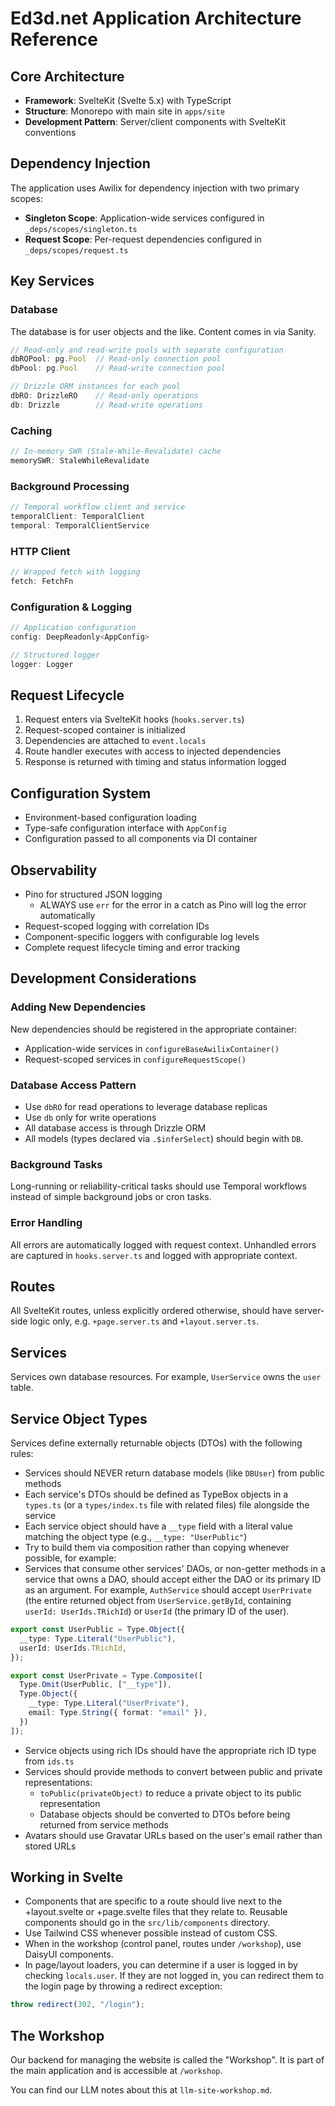 # Ed3d.net Application Architecture Reference

## Core Architecture
- **Framework**: SvelteKit (Svelte 5.x) with TypeScript
- **Structure**: Monorepo with main site in `apps/site`
- **Development Pattern**: Server/client components with SvelteKit conventions

## Dependency Injection
The application uses Awilix for dependency injection with two primary scopes:
- **Singleton Scope**: Application-wide services configured in `_deps/scopes/singleton.ts`
- **Request Scope**: Per-request dependencies configured in `_deps/scopes/request.ts`

## Key Services

### Database
The database is for user objects and the like. Content comes in via Sanity.

```typescript
// Read-only and read-write pools with separate configuration
dbROPool: pg.Pool  // Read-only connection pool
dbPool: pg.Pool    // Read-write connection pool

// Drizzle ORM instances for each pool
dbRO: DrizzleRO    // Read-only operations
db: Drizzle        // Read-write operations
```

### Caching
```typescript
// In-memory SWR (Stale-While-Revalidate) cache
memorySWR: StaleWhileRevalidate
```

### Background Processing
```typescript
// Temporal workflow client and service
temporalClient: TemporalClient
temporal: TemporalClientService
```

### HTTP Client
```typescript
// Wrapped fetch with logging
fetch: FetchFn
```

### Configuration & Logging
```typescript
// Application configuration
config: DeepReadonly<AppConfig>

// Structured logger
logger: Logger
```

## Request Lifecycle
1. Request enters via SvelteKit hooks (`hooks.server.ts`)
3. Request-scoped container is initialized
4. Dependencies are attached to `event.locals`
5. Route handler executes with access to injected dependencies
6. Response is returned with timing and status information logged

## Configuration System
- Environment-based configuration loading
- Type-safe configuration interface with `AppConfig`
- Configuration passed to all components via DI container

## Observability
- Pino for structured JSON logging
  - ALWAYS use `err` for the error in a catch as Pino will log the error automatically
- Request-scoped logging with correlation IDs
- Component-specific loggers with configurable log levels
- Complete request lifecycle timing and error tracking

## Development Considerations

### Adding New Dependencies
New dependencies should be registered in the appropriate container:
- Application-wide services in `configureBaseAwilixContainer()`
- Request-scoped services in `configureRequestScope()`

### Database Access Pattern
- Use `dbRO` for read operations to leverage database replicas
- Use `db` only for write operations
- All database access is through Drizzle ORM
- All models (types declared via `.$inferSelect`) should begin with `DB`.

### Background Tasks
Long-running or reliability-critical tasks should use Temporal workflows instead of simple background jobs or cron tasks.

### Error Handling
All errors are automatically logged with request context. Unhandled errors are captured in `hooks.server.ts` and logged with appropriate context.

## Routes
All SvelteKit routes, unless explicitly ordered otherwise, should have server-side logic only, e.g. `+page.server.ts` and `+layout.server.ts`.

## Services
Services own database resources. For example, `UserService` owns the `user` table.

## Service Object Types

Services define externally returnable objects (DTOs) with the following rules:

- Services should NEVER return database models (like `DBUser`) from public methods
- Each service's DTOs should be defined as TypeBox objects in a `types.ts` (or a `types/index.ts` file with related files) file alongside the service
- Each service object should have a `__type` field with a literal value matching the object type (e.g., `__type: "UserPublic"`)
- Try to build them via composition rather than copying whenever possible, for example:
- Services that consume other services' DAOs, or non-getter methods in a service that owns a DAO, should accept either the DAO or its primary ID as an argument. For example, `AuthService` should accept `UserPrivate` (the entire returned object from `UserService.getById`, containing ` userId: UserIds.TRichId`) or `UserId` (the primary ID of the user). 

```ts
export const UserPublic = Type.Object({
  __type: Type.Literal("UserPublic"),
  userId: UserIds.TRichId,
});

export const UserPrivate = Type.Composite([
  Type.Omit(UserPublic, ["__type"]),
  Type.Object({
    __type: Type.Literal("UserPrivate"),
    email: Type.String({ format: "email" }),
  })
]);
```

- Service objects using rich IDs should have the appropriate rich ID type from `ids.ts` 
- Services should provide methods to convert between public and private representations:
  - `toPublic(privateObject)` to reduce a private object to its public representation
  - Database objects should be converted to DTOs before being returned from service methods
- Avatars should use Gravatar URLs based on the user's email rather than stored URLs

## Working in Svelte

- Components that are specific to a route should live next to the +layout.svelte or +page.svelte files that they relate to. Reusable components should go in the `src/lib/components` directory.
- Use Tailwind CSS whenever possible instead of custom CSS.
- When in the workshop (control panel, routes under `/workshop`), use DaisyUI components.
- In page/layout loaders, you can determine if a user is logged in by checking `locals.user`. If they are not logged in, you can redirect them to the login page by throwing a redirect exception:

```ts
throw redirect(302, "/login");
```

## The Workshop
Our backend for managing the website is called the "Workshop". It is part of the main application and is accessible at `/workshop`.

You can find our LLM notes about this at `llm-site-workshop.md`.